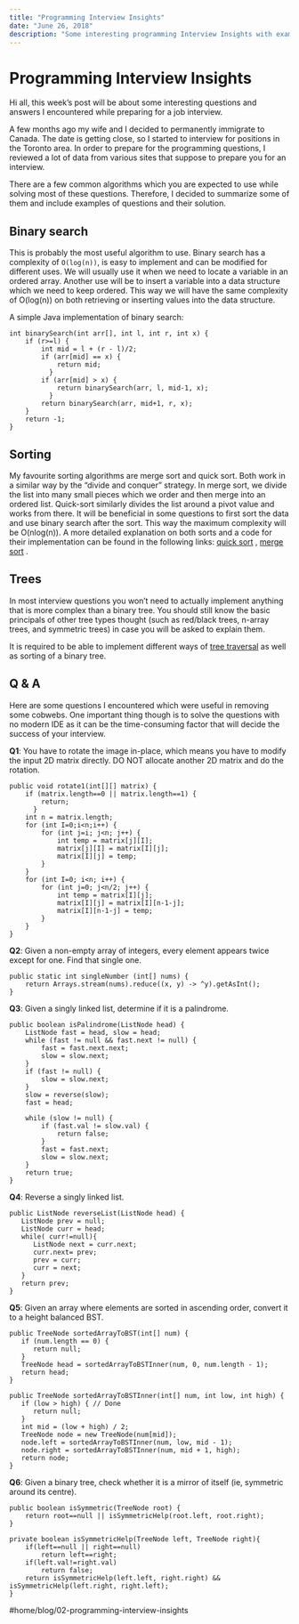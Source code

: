 ```yaml
---
title: "Programming Interview Insights"
date: "June 26, 2018"
description: "Some interesting programming Interview Insights with example questions and answers"
---
```



# Programming Interview Insights
Hi all, this week’s post will be about some interesting questions and answers I encountered while preparing for a job interview.

A few months ago my wife and I decided to permanently immigrate to Canada. The date is getting close, so I started to interview for positions in the Toronto area. In order to prepare for the programming questions, I reviewed a lot of data from various sites that suppose to prepare you for an interview.

There are a few common algorithms which you are expected to use while solving most of these questions. Therefore, I decided to summarize some of them and include examples of questions and their solution.

## Binary search
This is probably the most useful algorithm to use. Binary search has a complexity of  `O(log(n))`, is easy to implement and can be modified for different uses.  We will usually use it when we need to locate a variable in an ordered array. Another use will be to insert a variable into a data structure which we need to keep ordered. This way we will have the same complexity of O(log(n)) on both retrieving or inserting values into the data structure.

A simple Java implementation of binary search:
```
int binarySearch(int arr[], int l, int r, int x) {
    if (r>=l) {
        int mid = l + (r - l)/2;
        if (arr[mid] == x) {
            return mid;
		  }
        if (arr[mid] > x) {
            return binarySearch(arr, l, mid-1, x);
		  }
        return binarySearch(arr, mid+1, r, x);
    }
    return -1;
}
```


## Sorting
My favourite sorting algorithms are merge sort and quick sort. Both work in a similar way by the “divide and conquer” strategy. In merge sort, we divide the list into many small pieces which we order and then merge into an ordered list. Quick-sort similarly divides the list around a pivot value and works from there. It will be beneficial in some questions to first sort the data and use binary search after the sort. This way the maximum complexity will be O(nlog(n)). A more detailed explanation on both sorts and a code for their implementation can be found in the following links:  [quick sort](https://www.geeksforgeeks.org/quick-sort/)  ,  [merge sort](https://www.geeksforgeeks.org/merge-sort/) .

## Trees
In most interview questions you won’t need to actually implement anything that is more complex than a binary tree. You should still know the basic principals of other tree types thought (such as red/black trees, n-array trees, and symmetric trees) in case you will be asked to explain them.

It is required to be able to implement different ways of  [tree traversal](https://www.tutorialspoint.com/data_structures_algorithms/tree_traversal.htm)  as well as sorting of a binary tree.

## Q & A
Here are some questions I encountered which were useful in removing some cobwebs.
One important thing though is to solve the questions with no modern IDE as it can be the time-consuming factor that will decide the success of your interview.

**Q1**: You have to rotate the image in-place, which means you have to modify the input 2D matrix directly. DO NOT allocate another 2D matrix and do the rotation.

```
public void rotate1(int[][] matrix) {
    if (matrix.length==0 || matrix.length==1) {
        return;
	  }
    int n = matrix.length;
    for (int I=0;i<n;i++) {
        for (int j=i; j<n; j++) {
            int temp = matrix[j][I];
            matrix[j][I] = matrix[I][j];
            matrix[I][j] = temp;
        }
    }
    for (int I=0; i<n; i++) {
        for (int j=0; j<n/2; j++) {
            int temp = matrix[I][j];
            matrix[I][j] = matrix[I][n-1-j];
            matrix[I][n-1-j] = temp;
        }
    }
}
```

**Q2**: Given a non-empty array of integers, every element appears twice except for one. Find that single one.

```
public static int singleNumber (int[] nums) {
    return Arrays.stream(nums).reduce((x, y) -> ^y).getAsInt();
}
```

**Q3**: Given a singly linked list, determine if it is a palindrome.

```
public boolean isPalindrome(ListNode head) {
    ListNode fast = head, slow = head;
    while (fast != null && fast.next != null) {
        fast = fast.next.next;
        slow = slow.next;
    }
    if (fast != null) { 
        slow = slow.next;
    }
    slow = reverse(slow);
    fast = head;

    while (slow != null) {
        if (fast.val != slow.val) {
            return false;
        }
        fast = fast.next;
        slow = slow.next;
    }
    return true;
}
```


**Q4**: Reverse a singly linked list.

```
public ListNode reverseList(ListNode head) {
   ListNode prev = null;
   ListNode curr = head;
   while( curr!=null){
      ListNode next = curr.next;
      curr.next= prev;
      prev = curr;
      curr = next;
   }
   return prev;
}
```

**Q5**: Given an array where elements are sorted in ascending order, convert it to a height balanced BST.

```
public TreeNode sortedArrayToBST(int[] num) {
   if (num.length == 0) {
      return null;
   }
   TreeNode head = sortedArrayToBSTInner(num, 0, num.length - 1);
   return head;
}

public TreeNode sortedArrayToBSTInner(int[] num, int low, int high) {
   if (low > high) { // Done
      return null;
   }
   int mid = (low + high) / 2;
   TreeNode node = new TreeNode(num[mid]);
   node.left = sortedArrayToBSTInner(num, low, mid - 1);
   node.right = sortedArrayToBSTInner(num, mid + 1, high);
   return node;
}
```

**Q6**: Given a binary tree, check whether it is a mirror of itself (ie, symmetric around its centre).

```
public boolean isSymmetric(TreeNode root) {
    return root==null || isSymmetricHelp(root.left, root.right);
}

private boolean isSymmetricHelp(TreeNode left, TreeNode right){
    if(left==null || right==null)
        return left==right;
    if(left.val!=right.val)
        return false;
    return isSymmetricHelp(left.left, right.right) && isSymmetricHelp(left.right, right.left);
}
```


#home/blog/02-programming-interview-insights